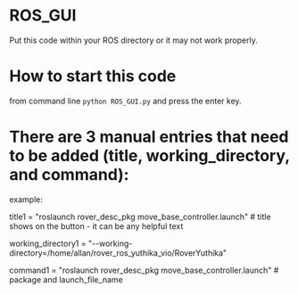 # ROS_GUI

Put this code within your ROS directory or it may not work properly.

# How to start this code

from command line `python ROS_GUI.py` and press the enter key.

# There are 3 manual entries that need to be added (title, working_directory, and command):

example:

title1 = "roslaunch rover_desc_pkg move_base_controller.launch"  # title shows on the button - it can be any helpful text

working_directory1 = "--working-directory=/home/allan/rover_ros_yuthika_vio/RoverYuthika"

command1 = "roslaunch rover_desc_pkg move_base_controller.launch"  # package and launch_file_name
